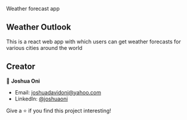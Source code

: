 
Weather forecast app
## Weather Outlook 
This is a react web app with which users can get weather forecasts for various cities around the world

## Creator
👤 **Joshua Oni**

* Email: [joshuadavidoni@yahoo.com](mailto:joshuadavidoni@yahoo.com)
* LinkedIn: [@joshuaoni](https://www.linkedin.com/in/joshua-oni-387850223/)

Give a ⭐️ if you find this project interesting!
